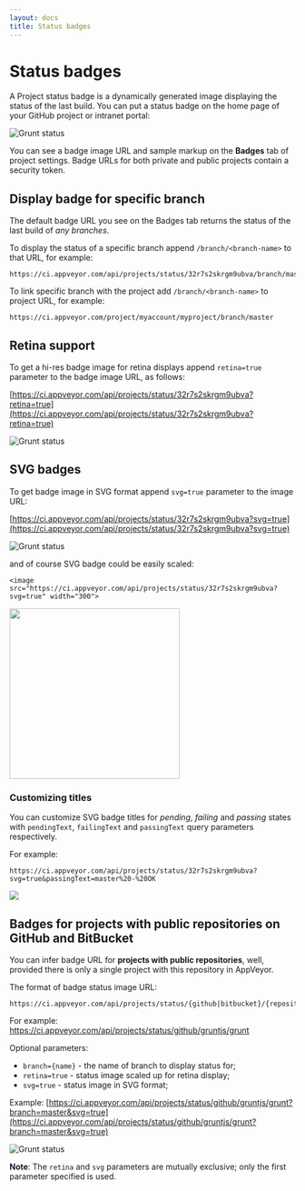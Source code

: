 ```yaml
---
layout: docs
title: Status badges
---
```


# Status badges

A Project status badge is a dynamically generated image displaying the status of the last build. You can put a status badge on the home page of your GitHub project or intranet portal:

![Grunt status](https://ci.appveyor.com/api/projects/status/32r7s2skrgm9ubva)

You can see a badge image URL and sample markup on the **Badges** tab of project settings. Badge URLs for both private and public projects contain a security token.

## Display badge for specific branch

The default badge URL you see on the Badges tab returns the status of the last build of *any branches*. 

To display the status of a specific branch append `/branch/<branch-name>` to that URL, for example:

	https://ci.appveyor.com/api/projects/status/32r7s2skrgm9ubva/branch/master

To link specific branch with the project add `/branch/<branch-name>` to project URL, for example:

    https://ci.appveyor.com/project/myaccount/myproject/branch/master

## Retina support

To get a hi-res badge image for retina displays append `retina=true` parameter to the badge image URL, as follows:

[https://ci.appveyor.com/api/projects/status/32r7s2skrgm9ubva?retina=true](https://ci.appveyor.com/api/projects/status/32r7s2skrgm9ubva?retina=true)

![Grunt status](https://ci.appveyor.com/api/projects/status/32r7s2skrgm9ubva?retina=true)

## SVG badges

To get badge image in SVG format append `svg=true` parameter to the image URL:

[https://ci.appveyor.com/api/projects/status/32r7s2skrgm9ubva?svg=true](https://ci.appveyor.com/api/projects/status/32r7s2skrgm9ubva?svg=true)

![Grunt status](https://ci.appveyor.com/api/projects/status/32r7s2skrgm9ubva?svg=true)

and of course SVG badge could be easily scaled:

    <image src="https://ci.appveyor.com/api/projects/status/32r7s2skrgm9ubva?svg=true" width="300">

<image src="https://ci.appveyor.com/api/projects/status/32r7s2skrgm9ubva?svg=true" width="300">

### Customizing titles

You can customize SVG badge titles for *pending*, *failing* and *passing* states with `pendingText`, `failingText` and `passingText` query parameters respectively.

For example:

    https://ci.appveyor.com/api/projects/status/32r7s2skrgm9ubva?svg=true&passingText=master%20-%20OK

<image src="https://ci.appveyor.com/api/projects/status/32r7s2skrgm9ubva?svg=true&passingText=master%20-%20OK">

## Badges for projects with public repositories on GitHub and BitBucket

You can infer badge URL for **projects with public repositories**, well, provided there is only a single project with this repository in AppVeyor.

The format of badge status image URL:

    https://ci.appveyor.com/api/projects/status/{github|bitbucket}/{repository}

For example: https://ci.appveyor.com/api/projects/status/github/gruntjs/grunt

Optional parameters:

- `branch={name}` - the name of branch to display status for;
- `retina=true` - status image scaled up for retina display;
- `svg=true` - status image in SVG format;

Example: [https://ci.appveyor.com/api/projects/status/github/gruntjs/grunt?branch=master&svg=true](https://ci.appveyor.com/api/projects/status/github/gruntjs/grunt?branch=master&svg=true)

![Grunt status](https://ci.appveyor.com/api/projects/status/github/gruntjs/grunt?branch=master&svg=true)

**Note**: The `retina` and `svg` parameters are mutually exclusive; only the first parameter specified is used.